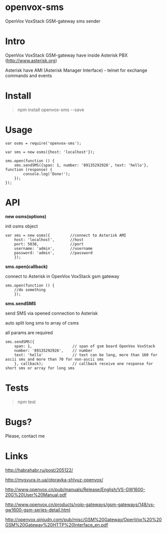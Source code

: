 
# openvox-sms
OpenVox VoxStack GSM-gateway sms sender


Intro
=====

OpenVox VoxStack GSM-gateway have inside Asterisk PBX (http://www.asterisk.org)

Asterisk have AMI (Asterisk Manager Interface) - telnet for exchange commands and events


Install
=======

> npm install openvox-sms --save


Usage
=====

`````
var osms = require('openvox-sms');

var sms = new osms({host: 'localhost'});

sms.open(function () {
	sms.sendSMS({span: 1, number: '89135292926', text: 'hello'}, function (response) {
		console.log('Done!');
	});
});

`````

API
===

**new osms(options)**

init osms object

`````
var sms = new osms({         //connect to Asterisk AMI
	host: 'localhost',       //host
	port: 5038,              //port
	username: 'admin',       //username
	password: 'admin',       //password
	});
`````

**sms.open(callback)**

connect to Asterisk in OpenVox VoxStack gsm gateway

`````
sms.open(function () {
	//do something
	});
`````


**sms.sendSMS**

send SMS via opened connection to Asterisk

auto split long sms to array of csms

all params are required

`````
sms.sendSMS({
	span: 1,                  // span of gsm board OpenVox VoxStack
	number: '89135292926',    // number 
	text: 'hello'             // text can be long, more than 160 for ascii sms and more than 70 for non-ascii sms
	}, callback);             // callback receive one response for short sms or array for long sms
`````


Tests
=====

> npm test



Bugs?
=====

Please, contact me


Links
=====

http://habrahabr.ru/post/205122/

http://mysyura.in.ua/otpravka-shlyuz-openvox/

http://www.openvox.cn/pub/manuals/Release/English/VS-GW1600-20G%20User%20Manual.pdf

http://www.openvox.cn/products/voip-gateways/gsm-gateways/148/vs-gw1600-gsm-series-detail.html

http://openvox.qiniudn.com/pub/misc/GSM%20Gateway/OpenVox%20%20GSM%20Gateway%20HTTP%20Interface_en.pdf
